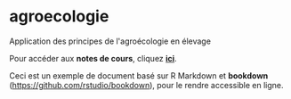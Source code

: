# agroecologie

Application des principes de l'agroécologie en élevage

Pour accéder aux **notes de cours**, cliquez [**ici**](https://github.com/rgoals/agroecologie/).

Ceci est un exemple de document basé sur R Markdown et **bookdown** (https://github.com/rstudio/bookdown), pour le rendre accessible en ligne.